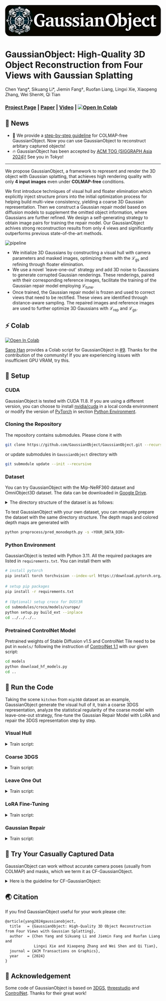 <div align="center">
<img src='assets/logo.png' style="height:100px"></img>
</div>

# GaussianObject: High-Quality 3D Object Reconstruction from Four Views with Gaussian Splatting

Chen Yang*, Sikuang Li*, Jiemin Fang†, Ruofan Liang, Lingxi Xie, Xiaopeng Zhang, Wei Shen✉, Qi Tian

### [Project Page](https://gaussianobject.github.io/) | [Paper](https://arxiv.org/abs/2402.10259) | [Video](https://www.youtube.com/watch?v=s5arAXdgdZQ) | [![Open In Colab](https://colab.research.google.com/assets/colab-badge.svg)](https://colab.research.google.com/drive/1WIZgM--tJ3aq25t9g238JAuAoXrQYVMs?usp=sharing#scrollTo=TlrxF62GNePB)

##  🚩 News 
- 🤖 We provide a [step-by-step guideline](#-try-your-casually-captured-data) for COLMAP-free GaussianObject. Now you can use GaussianObject to reconstruct arbitary captured objects!
- 🔥 GaussianObject has been accepted by [ACM TOG (SIGGRAPH Asia 2024)!](https://asia.siggraph.org/2024/) See you in Tokyo!

---

We propose GaussianObject, a framework to represent and render the 3D object with Gaussian splatting, that achieves high rendering quality with only **4 input images** even under **COLMAP-free** conditions.

We first introduce techniques of visual hull and floater elimination which explicitly inject structure priors into the initial optimization process for helping build multi-view consistency, yielding a coarse 3D Gaussian representation. Then we construct a Gaussian repair model based on diffusion models to supplement the omitted object information, where Gaussians are further refined. We design a self-generating strategy to obtain image pairs for training the repair model. Our GaussianObject achives strong reconstruction results from only 4 views and significantly outperforms previous state-of-the-art methods.

![pipeline](assets/pipe.png)

- We initialize 3D Gaussians by constructing a visual hull with camera parameters and masked images, optimizing them with the $\mathcal{L}_{\text{gs}}$ and refining through floater elimination.
- We use a novel `leave-one-out' strategy and add 3D noise to Gaussians to generate corrupted Gaussian renderings. These renderings, paired with their corresponding reference images, facilitate the training of the Gaussian repair model employing $\mathcal{L}_{\text{tune}}$.
- Once trained, the Gaussian repair model is frozen and used to correct views that need to be rectified. These views are identified through distance-aware sampling. The repaired images and reference images are used to further optimize 3D Gaussians with $`\mathcal{L}_{\text{rep}}`$ and $`\mathcal{L}_{\text{gs}}`$.

## ⚡ Colab

 [![Open In Colab](https://colab.research.google.com/assets/colab-badge.svg)](https://colab.research.google.com/drive/1WIZgM--tJ3aq25t9g238JAuAoXrQYVMs?usp=sharing#scrollTo=TlrxF62GNePB)

[Sang Han](https://github.com/jjangsangy) provides a Colab script for GaussianObject in [#9](https://github.com/GaussianObject/GaussianObject/issues/9). Thanks for the contribution of the community! If you are experiencing issues with insufficient GPU VRAM, try this.

## 🚀 Setup

### CUDA

GaussianObject is tested with CUDA 11.8. If you are using a different version, you can choose to install [nvidia/cuda](https://anaconda.org/nvidia/cuda) in a local conda environment or modify the version of [PyTorch](https://pytorch.org/get-started/previous-versions/) in section [Python Environment](#python-environment).

### Cloning the Repository

The repository contains submodules. Please clone it with

```sh
git clone https://github.com/GaussianObject/GaussianObject.git --recursive
```

or update submodules in `GaussianObject` directory with

```sh
git submodule update --init --recursive
```

### Dataset

You can try GaussianObject with the Mip-NeRF360 dataset and OmniObject3D dataset. The data can be downloaded in [Google Drive](https://drive.google.com/drive/folders/1DUOxFybdsSYJHI5p79O_QH87TIODiJ8h).
<details>
<summary>
The directory structure of the dataset is as follows:</summary>

```text
GaussianObject
├── data
│   ├── mip360
│   │   ├── bonsai
│   │   │   ├── images
│   │   │   ├── images_2
│   │   │   ├── images_4
│   │   │   ├── images_8
│   │   │   ├── masks
│   │   │   ├── sparse
│   │   │   ├── zoe_depth
│   │   │   ├── zoe_depth_colored
│   │   │   ├── sparse_4.txt
│   │   │   ├── sparse_6.txt
│   │   │   ├── sparse_9.txt
│   │   │   └── sparse_test.txt
│   │   ├── garden
│   │   └── kitchen
│   └── omni3d
└── ...
```
`images`, `images_2`, `images_4`, `images_8` and `sparse` are from the original dataset. `masks` is the object mask generated with [segment-anything](https://github.com/facebookresearch/segment-anything). `zoe_depth` and `zoe_depth_colored` are the depth maps and colored depth maps. `sparse_4.txt`, `sparse_6.txt` and `sparse_9.txt` are train set image ids and `sparse_test.txt` is the test set.

</details>



To test GaussianObject with your own dataset, you can manually prepare the dataset with the same directory structure. The depth maps and colored depth maps are generated with

```sh
python preprocess/pred_monodepth.py -s <YOUR_DATA_DIR>
```

### Python Environment

GaussianObject is tested with Python 3.11. All the required packages are listed in `requirements.txt`. You can install them with

```sh
# install pytorch
pip install torch torchvision --index-url https://download.pytorch.org/whl/cu118

# setup pip packages
pip install -r requirements.txt

# (Optional) setup croco for DUSt3R
cd submodules/croco/models/curope/
python setup.py build_ext --inplace
cd ../../../..
```

### Pretrained ControlNet Model

Pretrained weights of Stable Diffusion v1.5 and ControlNet Tile need to be put in `models/` following the instruction of [ControlNet 1.1](https://github.com/lllyasviel/ControlNet-v1-1-nightly) with our given script:

```sh
cd models
python download_hf_models.py
cd ..
```

## 💪 Run the Code

Taking the scene `kitchen` from `mip360` dataset as an example, GaussianObject generate the visual hull of it, train a coarse 3DGS representation, analyze the statistical regularity of the coarse model with leave-one-out strategy, fine-tune the Gaussian Repair Model with LoRA and repair the 3DGS representation step by step.

### Visual Hull
<details>
<summary>
Train script:</summary>

```sh
python visual_hull.py \
    --sparse_id 4 \
    --data_dir data/mip360/kitchen \
    --reso 2 --not_vis
```
The visual hull is saved in `data/mip360/kitchen/visual_hull_4.ply`.
</details>


### Coarse 3DGS
<details>
<summary>
Train script:</summary>
```sh
python train_gs.py -s data/mip360/kitchen \
    -m output/gs_init/kitchen \
    -r 4 --sparse_view_num 4 --sh_degree 2 \
    --init_pcd_name visual_hull_4 \
    --white_background --random_background
```

You can render the coarse model it with

```sh
# render the test set
python render.py \
    -m output/gs_init/kitchen \
    --sparse_view_num 4 --sh_degree 2 \
    --init_pcd_name visual_hull_4 \
    --white_background --skip_all --skip_train

# render the path
python render.py \
    -m output/gs_init/kitchen \
    --sparse_view_num 4 --sh_degree 2 \
    --init_pcd_name visual_hull_4 \
    --white_background --render_path
```

The rendering results are saved in `output/gs_init/kitchen/test/ours_10000` and `output/gs_init/kitchen/render/ours_10000`.
</details>

### Leave One Out
<details>
<summary>
Train script:</summary>

```sh
python leave_one_out_stage1.py -s data/mip360/kitchen \
    -m output/gs_init/kitchen_loo \
    -r 4 --sparse_view_num 4 --sh_degree 2 \
    --init_pcd_name visual_hull_4 \
    --white_background --random_background

python leave_one_out_stage2.py -s data/mip360/kitchen \
    -m output/gs_init/kitchen_loo \
    -r 4 --sparse_view_num 4 --sh_degree 2 \
    --init_pcd_name visual_hull_4 \
    --white_background --random_background
```

</details>

### LoRA Fine-Tuning
<details>
<summary>
Train script:</summary>

```sh
python train_lora.py --exp_name controlnet_finetune/kitchen \
    --prompt xxy5syt00 --sh_degree 2 --resolution 4 --sparse_num 4 \
    --data_dir data/mip360/kitchen \
    --gs_dir output/gs_init/kitchen \
    --loo_dir output/gs_init/kitchen_loo \
    --bg_white --sd_locked --train_lora --use_prompt_list \
    --add_diffusion_lora --add_control_lora --add_clip_lora
```
</details>

### Gaussian Repair
<details>
<summary>
Train script:</summary>

```sh
python train_repair.py \
    --config configs/gaussian-object.yaml \
    --train --gpu 0 \
    tag="kitchen" \
    system.init_dreamer="output/gs_init/kitchen" \
    system.exp_name="output/controlnet_finetune/kitchen" \
    system.refresh_size=8 \
    data.data_dir="data/mip360/kitchen" \
    data.resolution=4 \
    data.sparse_num=4 \
    data.prompt="a photo of a xxy5syt00" \
    data.refresh_size=8 \
    system.sh_degree=2
```

The final 3DGS representation is saved in `output/gaussian_object/kitchen/save/last.ply`. You can render it with

```sh
# render the test set
python render.py \
    -m output/gs_init/kitchen \
    --sparse_view_num 4 --sh_degree 2 \
    --init_pcd_name visual_hull_4 \
    --white_background --skip_all --skip_train \
    --load_ply output/gaussian_object/kitchen/save/last.ply

# render the path
python render.py \
    -m output/gs_init/kitchen \
    --sparse_view_num 4 --sh_degree 2 \
    --init_pcd_name visual_hull_4 \
    --white_background --render_path \
    --load_ply output/gaussian_object/kitchen/save/last.ply
```

The rendering results are saved in `output/gs_init/kitchen/test/ours_None` and `output/gs_init/kitchen/render/ours_None`.

</details>

## 📸 Try Your Casually Captured Data
GaussianObject can work without accurate camera poses (usually from COLMAP) and masks, which we term it as CF-GaussianObject. 

<details>
<summary>
Here is the guideline for CF-GaussianObject:</summary>

To use CF-GaussianObject (COLMAP-free GaussianObject), you need to download [SAM](https://github.com/facebookresearch/segment-anything) and [DUSt3R](https://github.com/naver/dust3r) or [MASt3R](https://github.com/naver/mast3r) checkpoints. 

```sh
cd models
sh download_preprocess_models.sh
cd ..
```

Assume you have a dataset with 4 images, it should be put in `./data` as the following structure

```text
GaussianObject
├── data
│   ├── <your dataset name>
│   │   ├── images
│   │   │   ├── 0001.png
│   │   │   ├── 0002.png
│   │   │   ├── 0003.png
│   │   │   └── 0004.png
│   │   ├── sparse_4.txt
│   │   └── sparse_test.txt
│   └── ...
└── ...
```

where `sparse_4.txt` and `sparse_test.txt` contain the same sequence numbers of the input images, starting from 0. If all images are used for training, the files should be

```text
0
1
2
3
```

To downsampling the images, you can use

```sh
python preprocess/downsample.py -s data/realcap/rabbit
```


### Generate Masks

`segment_anything.ipynb` uses SAM to generate masks. Please refer to the file and [segment-anything](https://github.com/facebookresearch/segment-anything) for more details.

### Generate Coarse Poses

[DUSt3R](https://github.com/naver/dust3r) is used to estimate coarse poses for input images. You can get the poses with

```sh
python pred_poses.py -s data/realcap/rabbit --sparse_num 4
```

An alternative [MASt3R](https://github.com/naver/mast3r) script is provided in `pred_poses_mast3r.py`.

### Gaussian Repair
Once the data is prepared, the later steps are similar to standard GaussianObject.
You can refer to the [Run the Code](#-run-the-code) section for more details. Here is an example script.

<!-- <details>

<summary>Training script</summary> -->

```sh
python train_gs.py -s data/realcap/rabbit \
    -m output/gs_init/rabbit \
    -r 8 --sparse_view_num 4 --sh_degree 2 \
    --init_pcd_name dust3r_4 \
    --white_background --random_background --use_dust3r

python render.py \
    -m output/gs_init/rabbit \
    --sparse_view_num 4 --sh_degree 2 \
    --init_pcd_name dust3r_4 \
    --dust3r_json output/gs_init/rabbit/refined_cams.json \
    --white_background --render_path --use_dust3r

python leave_one_out_stage1.py -s data/realcap/rabbit \
    -m output/gs_init/rabbit_loo \
    -r 8 --sparse_view_num 4 --sh_degree 2 \
    --init_pcd_name dust3r_4 \
    --dust3r_json output/gs_init/rabbit/refined_cams.json \
    --white_background --random_background --use_dust3r

python leave_one_out_stage2.py -s data/realcap/rabbit \
    -m output/gs_init/rabbit_loo \
    -r 8 --sparse_view_num 4 --sh_degree 2 \
    --init_pcd_name dust3r_4 \
    --dust3r_json output/gs_init/rabbit/refined_cams.json \
    --white_background --random_background --use_dust3r

python train_lora.py --exp_name controlnet_finetune/rabbit \
    --prompt xxy5syt00 --sh_degree 2 --resolution 8 --sparse_num 4 \
    --data_dir data/realcap/rabbit \
    --gs_dir output/gs_init/rabbit \
    --loo_dir output/gs_init/rabbit_loo \
    --bg_white --sd_locked --train_lora --use_prompt_list \
    --add_diffusion_lora --add_control_lora --add_clip_lora --use_dust3r

python train_repair.py \
    --config configs/gaussian-object-colmap-free.yaml \
    --train --gpu 0 \
    tag="rabbit" \
    system.init_dreamer="output/gs_init/rabbit" \
    system.exp_name="output/controlnet_finetune/rabbit" \
    system.refresh_size=8 \
    data.data_dir="data/realcap/rabbit" \
    data.resolution=8 \
    data.sparse_num=4 \
    data.prompt="a photo of a xxy5syt00" \
    data.json_path="output/gs_init/rabbit/refined_cams.json" \
    data.refresh_size=8 \
    system.sh_degree=2

python render.py \
    -m output/gs_init/rabbit \
    --sparse_view_num 4 --sh_degree 2 \
    --init_pcd_name dust3r_4 \
    --white_background --render_path --use_dust3r \
    --load_ply output/gaussian_object/rabbit/save/last.ply
```

</details>

## 🌏 Citation

If you find GaussianObject useful for your work please cite:

```text
@article{yang2024gaussianobject,
  title   = {GaussianObject: High-Quality 3D Object Reconstruction from Four Views with Gaussian Splatting},
  author  = {Chen Yang and Sikuang Li and Jiemin Fang and Ruofan Liang and
             Lingxi Xie and Xiaopeng Zhang and Wei Shen and Qi Tian},
  journal = {ACM Transactions on Graphics},
  year    = {2024}
}
```

## 🤗 Acknowledgement

Some code of GaussianObject is based on [3DGS](https://github.com/graphdeco-inria/gaussian-splatting), [threestudio](https://github.com/threestudio-project/threestudio) and [ControlNet](https://github.com/lllyasviel/ControlNet). Thanks for their great work!
